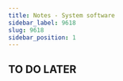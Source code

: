 ```yaml
---
title: Notes - System software
sidebar_label: 9618
slug: 9618
sidebar_position: 1
---
```


## TO DO LATER
